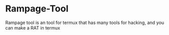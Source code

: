 # Rampage-Tool
Rampage tool is an tool for termux that has many tools for hacking, and you can make a RAT in termux
